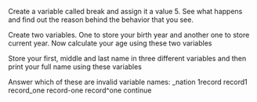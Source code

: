 Create a variable called break and assign it a value 5. See what happens and find out the reason behind the behavior that you see.

Create two variables. One to store your birth year and another one to store current year. Now calculate your age using these two variables

Store your first, middle and last name in three different variables and then print your full name using these variables

Answer which of these are invalid variable names: _nation 1record record1 record_one record-one record^one continue
